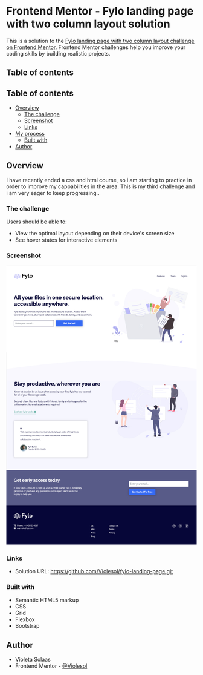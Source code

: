 # Frontend Mentor - Fylo landing page with two column layout solution

This is a solution to the [Fylo landing page with two column layout challenge on Frontend Mentor](https://www.frontendmentor.io/challenges/fylo-landing-page-with-two-column-layout-5ca5ef041e82137ec91a50f5). Frontend Mentor challenges help you improve your coding skills by building realistic projects. 

## Table of contents
## Table of contents

- [Overview](#overview)
  - [The challenge](#the-challenge)
  - [Screenshot](#screenshot)
  - [Links](#links)
- [My process](#my-process)
  - [Built with](#built-with) 
- [Author](#author)


## Overview
I have recently ended a css and html course, so i am starting to practice in order to improve my cappabilities in the area.
This is my third challenge and i am very eager to keep progressing..  

### The challenge

Users should be able to:

- View the optimal layout depending on their device's screen size
- See hover states for interactive elements

### Screenshot

![](./design/desktop-design.jpg)


### Links

- Solution URL: https://github.com/Violesol/fylo-landing-page.git


### Built with

- Semantic HTML5 markup
- CSS 
- Grid
- Flexbox
- Bootstrap


## Author

- Violeta Solaas
- Frontend Mentor - [@Violesol](https://www.frontendmentor.io/profile/Violesol)